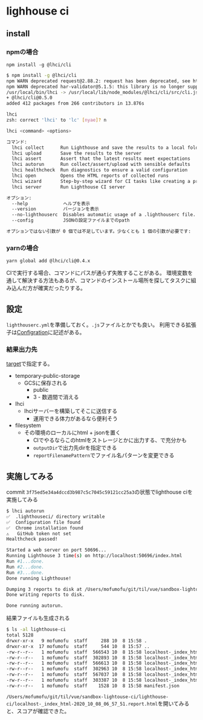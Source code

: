 # lighhouse ci

## install

### npmの場合

`npm install -g @lhci/cli`

```bash
$ npm install -g @lhci/cli
npm WARN deprecated request@2.88.2: request has been deprecated, see https://github.com/request/request/issues/3142
npm WARN deprecated har-validator@5.1.5: this library is no longer supported
/usr/local/bin/lhci -> /usr/local/lib/node_modules/@lhci/cli/src/cli.js
+ @lhci/cli@0.5.0
added 412 packages from 266 contributors in 13.876s

lhci
zsh: correct 'lhci' to 'lc' [nyae]? n

lhci <command> <options>

コマンド:
  lhci collect      Run Lighthouse and save the results to a local folder
  lhci upload       Save the results to the server
  lhci assert       Assert that the latest results meet expectations
  lhci autorun      Run collect/assert/upload with sensible defaults
  lhci healthcheck  Run diagnostics to ensure a valid configuration
  lhci open         Opens the HTML reports of collected runs
  lhci wizard       Step-by-step wizard for CI tasks like creating a project
  lhci server       Run Lighthouse CI server

オプション:
  --help             ヘルプを表示                                         [真偽]
  --version          バージョンを表示                                     [真偽]
  --no-lighthouserc  Disables automatic usage of a .lighthouserc file.    [真偽]
  --config           JSONの設定ファイルまでのpath

オプションではない引数が 0 個では不足しています。少なくとも 1 個の引数が必要です:
```

### yarnの場合

`yarn global add @lhci/cli@0.4.x`

CIで実行する場合、コマンドにパスが通らず失敗することがある。
環境変数を通して解決する方法もあるが、コマンドのインストール場所を探してタスクに組み込んだ方が確実だったりする。

## 設定

`lighthouserc.yml`を準備しておく。`.js`ファイルとかでも良い。
利用できる拡張子は[Configration](https://github.com/GoogleChrome/lighthouse-ci/blob/master/docs/configuration.md)に記述がある。

### 結果出力先

[target](https://github.com/GoogleChrome/lighthouse-ci/blob/master/docs/configuration.md#target)で指定する。

- temporary-public-storage
  - GCSに保存される
    - public
    - 3 - 数週間で消える
- lhci
  - lhciサーバーを構築してそこに送信する
    - 運用できる体力があるなら便利そう
- filesystem
  - その環境のローカルにhtml + jsonを置く
    - CIでやるならこのhtmlをストレージとかに出力する、で充分かも
    - `outputDir`で出力先dirを指定できる
    - `reportFilenamePattern`でファイル名パターンを変更できる

## 実施してみる

commit `3f75ed5e34a4dccd3b987c5c7045c59121cc25a3`の状態でlighthouse ciを実施してみる

```bash
$ lhci autorun
✅  .lighthouseci/ directory writable
✅  Configuration file found
✅  Chrome installation found
⚠️   GitHub token not set
Healthcheck passed!

Started a web server on port 50696...
Running Lighthouse 3 time(s) on http://localhost:50696/index.html
Run #1...done.
Run #2...done.
Run #3...done.
Done running Lighthouse!

Dumping 3 reports to disk at /Users/mofumofu/git/til/vue/sandbox-lightouse-ci/lighthouse-ci...
Done writing reports to disk.

Done running autorun.
```

結果ファイルも生成される

```bash
$ ls -al lighthouse-ci
total 5128
drwxr-xr-x   9 mofumofu  staff     288 10  8 15:58 .
drwxr-xr-x  17 mofumofu  staff     544 10  8 15:57 ..
-rw-r--r--   1 mofumofu  staff  566543 10  8 15:58 localhost-_index_html-2020_10_08_06_57_51.report.html
-rw-r--r--   1 mofumofu  staff  302893 10  8 15:58 localhost-_index_html-2020_10_08_06_57_51.report.json
-rw-r--r--   1 mofumofu  staff  566613 10  8 15:58 localhost-_index_html-2020_10_08_06_57_55.report.html
-rw-r--r--   1 mofumofu  staff  302963 10  8 15:58 localhost-_index_html-2020_10_08_06_57_55.report.json
-rw-r--r--   1 mofumofu  staff  567037 10  8 15:58 localhost-_index_html-2020_10_08_06_57_59.report.html
-rw-r--r--   1 mofumofu  staff  303387 10  8 15:58 localhost-_index_html-2020_10_08_06_57_59.report.json
-rw-r--r--   1 mofumofu  staff    1528 10  8 15:58 manifest.json
```

`/Users/mofumofu/git/til/vue/sandbox-lightouse-ci/lighthouse-ci/localhost-_index_html-2020_10_08_06_57_51.report.html`を開いてみると、スコアが確認できた。